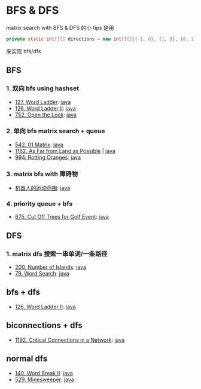 # BFS & DFS

matrix search with BFS & DFS 的小 tips 是用

```java
private static int[][] directions = new int[][]{{-1, 0}, {1, 0}, {0, 1}, {0, -1}};
```

来实现 bfs/dfs

## BFS

### 1. 双向 bfs using hashset

- [127. Word Ladder](https://leetcode.com/problems/word-ladder/):
  [java](/solution_java/0127_Word_Ladder.java)
- [126. Word Ladder II](https://leetcode.com/problems/word-ladder-ii/):
  [java](/solution_java/0126_Word_Ladder_II.java)
- [752. Open the Lock](https://leetcode.com/problems/open-the-lock/):
  [java](/solution_java/0752_Open_the_Lock.java)

### 2. 单向 bfs matrix search + queue

- [542. 01 Matrix](https://leetcode.com/problems/01-matrix/):
  [java](/solution_java/0542_01_Matrix.java)
- [1162. As Far from Land as Possible](https://leetcode.com/problems/as-far-from-land-as-possible/) | [java](/solution_java/1162_As_Far_from_Land_as_Possible.java)
- [994. Rotting Oranges](https://leetcode.com/problems/rotting-oranges/):
  [java](/solution_java/0994_Rotting_Oranges.java)

### 3. matrix bfs with 障碍物

- [机器人的运动范围](https://www.nowcoder.com/practice/6e5207314b5241fb83f2329e89fdecc8?tpId=13&&tqId=11219&rp=1&ru=/ta/coding-interviews&qru=/ta/coding-interviews/question-ranking):
  [java](/牛客网/机器人的运动范围.java)

### 4. priority queue + bfs

- [675. Cut Off Trees for Golf Event](https://leetcode.com/problems/cut-off-trees-for-golf-event/):
  [java](/solution_java/0675_Cut_Off_Trees_for_Golf_Event.java)

## DFS

### 1. matrix dfs 搜索一串单词/一条路径

- [200. Number of Islands](https://leetcode.com/problems/number-of-islands/):
  [java](/solution_java/0200_Number_of_Islands.java)
- [79. Word Search](https://leetcode.com/problems/word-search/):
  [java](/solution_java/0079_Word_Search.java)

## bfs + dfs

- [126. Word Ladder II](https://leetcode.com/problems/word-ladder-ii/):
  [java](/solution_java/0126_Word_Ladder_II.java)

## biconnections + dfs

- [1192. Critical Connections in a Network](https://leetcode.com/problems/critical-connections-in-a-network/):
  [java](/solution_java/1192_Critical_Connections_in_a_Network)

## normal dfs

- [140. Word Break II](https://leetcode.com/problems/word-break-ii/):
  [java](/solution_java/0140_Word_Break_II.java)
- [529. Minesweeper](https://leetcode.com/problems/minesweeper/):
  [java](/solution_java/0529_Minesweeper.java)
